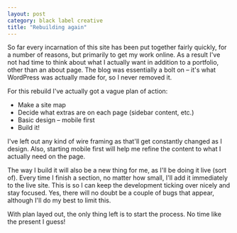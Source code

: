 ```yaml
---
layout: post
category: black label creative
title: "Rebuilding again"
---
```


So far every incarnation of this site has been put together fairly quickly, for a number of reasons, but primarily to get my work online. As a result I've not had time to think about what I actually want in addition to a portfolio, other than an about page. The blog was essentially a bolt on – it's what WordPress was actually made for, so I never removed it.

For this rebuild I've actually got a vague plan of action:

- Make a site map
- Decide what extras are on each page (sidebar content, etc.)
- Basic design – mobile first
- Build it!

I've left out any kind of wire framing as that'll get constantly changed as I design. Also, starting mobile first will help me refine the content to what I actually need on the page.

The way I build it will also be a new thing for me, as I'll be doing it live (sort of). Every time I finish a section, no matter how small, I'll add it immediately to the live site. This is so I can keep the development ticking over nicely and stay focused. Yes, there will no doubt be a couple of bugs that appear, although I'll do my best to limit this.

With plan layed out, the only thing left is to start the process. No time like the present I guess!